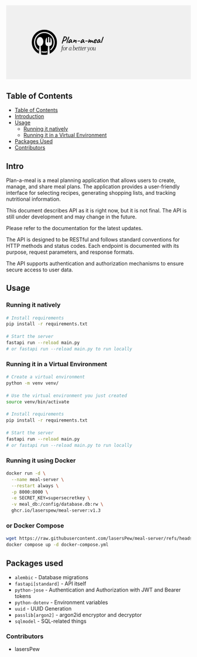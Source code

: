 ![Plan-a-meal cover](assets/cover.png)

## Table of Contents

- [Table of Contents](#table-of-contents)
- [Introduction](#intro)
- [Usage](#usage)
  - [Running it natively](#running-it-natively)
  - [Running it in a Virtual Environment](#running-it-in-a-virtual-environment)
- [Packages Used](#packages-used)
- [Contributors](#contributors)

## Intro

Plan-a-meal is a meal planning application that allows users to create, manage, and share meal plans. The application provides a user-friendly interface for selecting recipes, generating shopping lists, and tracking nutritional information.

This document describes API as it is right now, but it is not final. The API is still under development and may change in the future.

Please refer to the documentation for the latest updates.

The API is designed to be RESTful and follows standard conventions for HTTP methods and status codes. Each endpoint is documented with its purpose, request parameters, and response formats.

The API supports authentication and authorization mechanisms to ensure secure access to user data.

## Usage

### Running it natively

```sh
# Install requirements
pip install -r requirements.txt

# Start the server
fastapi run --reload main.py
# or fastapi run --reload main.py to run locally
```

### Running it in a Virtual Environment

```sh
# Create a virtual environment
python -m venv venv/

# Use the virtual environment you just created
source venv/bin/activate

# Install requirements
pip install -r requirements.txt

# Start the server
fastapi run --reload main.py
# or fastapi run --reload main.py to run locally
```

### Running it using Docker

```sh
docker run -d \
  --name meal-server \
  --restart always \
  -p 8000:8000 \
  -e SECRET_KEY=supersecretkey \
  -v meal_db:/config/database.db:rw \
  ghcr.io/laserspew/meal-server:v1.3
```

### or Docker Compose

```sh
wget https://raw.githubusercontent.com/lasersPew/meal-server/refs/heads/master/docker-compose.yml
docker compose up -d docker-compose.yml
```

## Packages used

- `alembic` - Database migrations
- `fastapi[standard]` - API itself
- `python-jose` - Authentication and Authorization with JWT and Bearer tokens
- `python-dotenv` - Environment variables
- `uuid` - UUID Generation
- `passlib[argon2]` - argon2id encryptor and decryptor
- `sqlmodel` - SQL-related things

### Contributors

- lasersPew
